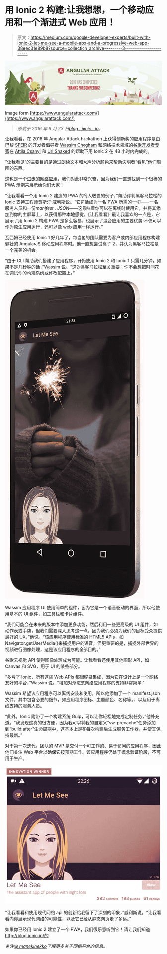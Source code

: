 # 用 Ionic 2 构建:让我想想，一个移动应用和一个渐进式 Web 应用！

> 原文：<https://medium.com/google-developer-experts/built-with-ionic-2-let-me-see-a-mobile-app-and-a-progressive-web-app-38eec31e89b8?source=collection_archive---------3----------------------->

![](img/68d12719111a4c891757f87ce9865998.png)

Image form [https://www.angularattack.com/](https://www.angularattack.com/)

> *原载于 2016 年 6 月 23 日*[*blog . ionic . io*](http://blog.ionic.io/built-with-ionic-2-let-me-see/)*。*

让我看看，在 2016 年 Angular Attack hackathon 上获得创新奖的应用程序是由巴黎 [SFEIR](https://www.sfeir.com/) 的开发者倡导者 [Wassim Chegham](https://twitter.com/manekinekko) 和网络技术领域的[谷歌开发者专家](https://developers.google.com/experts/people/wassim-chegham)在 [Attila Csanyi](https://twitter.com/attilacsanyi) 和 [Uri Shaked](https://twitter.com/UriShaked) 的帮助下用 Ionic 2 在 48 小时内完成的。

“让我看见”的主要目的是通过朗读文本和大声分析颜色来帮助失明者“看见”他们周围的东西。

这也是一个[进步的网络应用](http://blog.ionic.io/what-is-a-progressive-web-app/)，我们对此非常兴奋，因为我们一直想找到一个很棒的 PWA 示例来展示给你们大家！

“让我看看一个用 Ionic 2 建造的 PWA 的令人敬畏的例子，”帮助评判黑客马拉松的 Ionic 支持工程师贾斯汀·威利斯说。“它包括成为一名 PWA 所需的一切——一名服务人员和一份*manifest . JSON*——这意味着你可以在离线时使用它，并将其添加到你的主屏幕上，以获得那种本地感觉。《让我看看》最让我喜欢的一点是，它展示了用 Ionic 2 构建 PWA 是多么容易，也展示了混合应用的主要优势:不仅可以作为原生应用运行，还可以像 web 应用一样运行。”

瓦西姆已经使用 Ionic 1 好几年了，每当他的团队需要为客户或内部应用程序构建健壮的 AngularJS 移动应用程序时。他一直想尝试离子 2，并认为黑客马拉松是一个完美的机会。

“由于 CLI 帮助我们搭建了应用程序，开始使用 Ionic 2 和 Ionic 1 只需几分钟，如果不是几秒钟的话，”Wassim 说。“这对黑客马拉松至关重要；你不会想把时间花在调试你的构建系统或修改配置上。”

![](img/24d76e5daa2fd0bef81c842a87d4c5f1.png)

Wassim 应用程序 UI 使用简单的组件，因为它是一个语音驱动的界面，所以他使用基本的 UI 组件，如工具栏和卡片组件。

“我们可能会在未来的版本中添加更多功能，然后利用一些更高级的 UI 组件，如动作表或手势，但我们需要深入思考这一点，因为我们必须为我们的目标受众提供最好的 UX，”他说。“该应用程序使用标准的 HTML5 APIs，如 Navigator.getUserMedia()来捕捉用户的语音，但更重要的是，捕捉外部世界的视频进行图像处理，这是该应用程序的全部目的。”

谷歌云视觉 API 使得图像处理成为可能。让我看看还使用其他图形 API，如 Canvas 和 SVG，用于 UI 的某些部分。

“多亏了 Ionic，所有这些 Web APIs 都很容易集成，因为它在设计上是一个网络友好的平台，”Wassim 说。"增加对渐进式网络应用程序的支持非常简单."

Wassim 希望该应用程序可以离线安装和使用，所以他添加了一个 manifest.json 文件，其中包含必要的细节，如应用程序图标、主题颜色、名称等。、以及用于离线支持的服务人员。

“此外，Ionic 附带了一个构建系统 Gulp，可以让你轻松地完成定制任务，”他补充道。“我发现这真的很方便，因为我可以将我的自定义“sw-precache”任务添加到“build:after”生命周期中，这基本上是在每次构建后生成服务工作器，并使其保持最新。”

对于第一次迭代，团队的 MVP 是交付一个可工作的、易于访问的应用程序，因此他们关注 Web 平台以确保它按预期工作。该应用程序仍处于概念验证阶段，不可用于生产。

![](img/c88cf3b72a2d0ffbf6af6310a23d2b88.png)

“让我看看和使用现代网络 api 的创新给我留下了深刻的印象，”威利斯说。“让我看看向你展示现代网络的可能性，以及它已经从静态网页走了多远。”

如果你已经用 Ionic 2 建立了一个 PWA，我们很乐意听到它！请让我们知道 http://blog.ionic.io/的

*关注*[*@ manekinekko*](https://twitter.com/manekinekko)*了解更多关于网络平台的信息。*